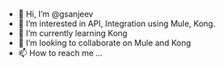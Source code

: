 - 👋 Hi, I’m @gsanjeev
- 👀 I’m interested in API, Integration using Mule, Kong.
- 🌱 I’m currently learning Kong
- 💞️ I’m looking to collaborate on Mule and Kong
- 📫 How to reach me ...

<!---
gsanjeev/gsanjeev is a ✨ special ✨ repository because its `README.md` (this file) appears on your GitHub profile.
You can click the Preview link to take a look at your changes.
--->

